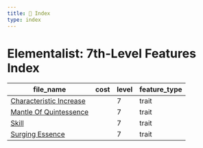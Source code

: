 ```yaml
---
title: 📑 Index
type: index
---
```


# Elementalist: 7th-Level Features Index

| file_name                                            | cost | level | feature_type |
| ---------------------------------------------------- | ---- | ----- | ------------ |
| [Characteristic Increase](Characteristic%20Increase) |      | 7     | trait        |
| [Mantle Of Quintessence](Mantle%20Of%20Quintessence) |      | 7     | trait        |
| [Skill](Skill)                                       |      | 7     | trait        |
| [Surging Essence](Surging%20Essence)                 |      | 7     | trait        |
